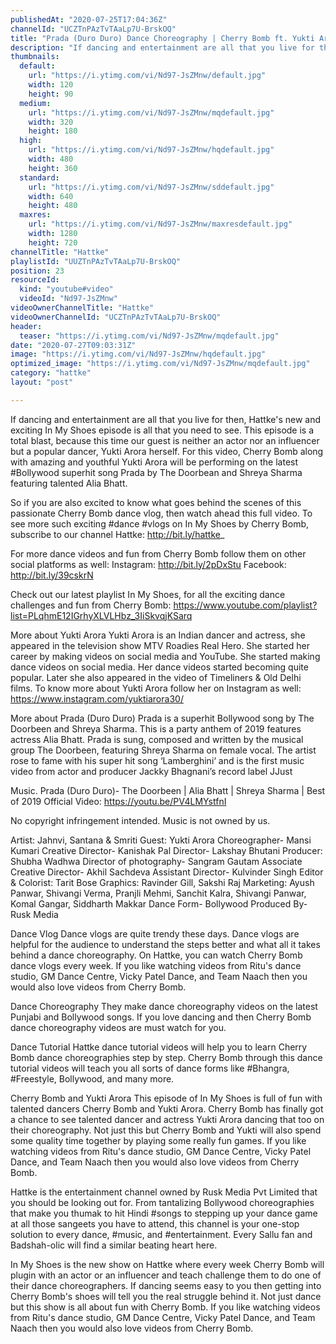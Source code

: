 ```yaml
---
publishedAt: "2020-07-25T17:04:36Z"
channelId: "UCZTnPAzTvTAaLp7U-BrskOQ"
title: "Prada (Duro Duro) Dance Choreography | Cherry Bomb ft. Yukti Arora | In My Shoes Ep#04 | Hattke​"
description: "If dancing and entertainment are all that you live for then, Hattke's new and exciting In My Shoes episode is all that you need to see. This episode is a total blast, because this time our guest is neither an actor nor an influencer but a popular dancer, Yukti Arora herself. For this video, Cherry Bomb along with amazing and youthful Yukti Arora will be performing on the latest #Bollywood superhit song Prada by The Doorbean and Shreya Sharma featuring talented Alia Bhatt.\n\nSo if you are also excited to know what goes behind the scenes of this passionate Cherry Bomb dance vlog, then watch ahead this full video. To see more such exciting #dance #vlogs on In My Shoes by Cherry Bomb, subscribe to our channel Hattke: http://bit.ly/hattke_\n\nFor more dance videos and fun from Cherry Bomb follow them on other social platforms as well: Instagram: http://bit.ly/2pDxStu Facebook: http://bit.ly/39cskrN\n\nCheck out our latest playlist In My Shoes, for all the exciting dance challenges and fun from Cherry Bomb: https://www.youtube.com/playlist?list=PLqhmE12IGrhyXLVLHbz_3IiSkvqjKSarq\n\nMore about Yukti Arora\nYukti Arora is an Indian dancer and actress, she appeared in the television show MTV Roadies Real Hero. She started her career by making videos on social media and YouTube. She started making dance videos on social media. Her dance videos started becoming quite popular. Later she also appeared in the video of Timeliners & Old Delhi films. To know more about Yukti Arora follow her on Instagram as well: https://www.instagram.com/yuktiarora30/\n\nMore about Prada (Duro Duro)\nPrada is a superhit Bollywood song by The Doorbeen and Shreya Sharma. This is a party anthem of 2019 features actress Alia Bhatt. Prada is sung, composed and written by the musical group The Doorbeen, featuring Shreya Sharma on female vocal. The artist rose to fame with his super hit song ‘Lamberghini‘ and is the first music video from actor and producer Jackky Bhagnani’s record label JJust\n\nMusic.\nPrada (Duro Duro)- The Doorbeen | Alia Bhatt | Shreya Sharma | Best of 2019 Official Video: https://youtu.be/PV4LMYstfnI\n\nNo copyright infringement intended. Music is not owned by us.\n\nArtist: Jahnvi, Santana & Smriti\nGuest: Yukti Arora\nChoreographer- Mansi Kumari\nCreative Director- Kanishak Pal\nDirector- Lakshay Bhutani\nProducer: Shubha Wadhwa\nDirector of photography- Sangram Gautam \nAssociate Creative Director- Akhil Sachdeva\nAssistant Director- Kulvinder Singh\nEditor & Colorist: Tarit Bose\nGraphics: Ravinder Gill, Sakshi Raj\nMarketing: Ayush Panwar, Shivangi Verma, Pranjli Mehmi, Sanchit Kalra, Shivangi Panwar, Komal Gangar, Siddharth Makkar\nDance Form- Bollywood\nProduced By- Rusk Media\n\nDance Vlog\nDance vlogs are quite trendy these days. Dance vlogs are helpful for the audience to understand the steps better and what all it takes behind a dance choreography. On Hattke, you can watch Cherry Bomb dance vlogs every week. If you like watching videos from Ritu's dance studio, GM Dance Centre, Vicky Patel Dance, and Team Naach then you would also love videos from Cherry Bomb.\n\nDance Choreography\nThey make dance choreography videos on the latest Punjabi and Bollywood songs. If you love dancing and then Cherry Bomb dance choreography videos are must watch for you.\n\nDance Tutorial\nHattke dance tutorial videos will help you to learn Cherry Bomb dance choreographies step by step. Cherry Bomb through this dance tutorial videos will teach you all sorts of dance forms like #Bhangra, #Freestyle, Bollywood, and many more. \n\nCherry Bomb and Yukti Arora\nThis episode of In My Shoes is full of fun with talented dancers Cherry Bomb and Yukti Arora. Cherry Bomb has finally got a chance to see talented dancer and actress Yukti Arora dancing that too on their choreography. Not just this but Cherry Bomb and Yukti will also spend some quality time together by playing some really fun games. If you like watching videos from Ritu's dance studio, GM Dance Centre, Vicky Patel Dance, and Team Naach then you would also love videos from Cherry Bomb.\n\nHattke is the entertainment channel owned by Rusk Media Pvt Limited that you should be looking out for. From tantalizing Bollywood choreographies that make you thumak to hit Hindi #songs to stepping up your dance game at all those sangeets you have to attend, this channel is your one-stop solution to every dance, #music, and #entertainment. Every Sallu fan and Badshah-olic will find a similar beating heart here. \n\nIn My Shoes is the new show on Hattke where every week Cherry Bomb will plugin with an actor or an influencer and teach challenge them to do one of their dance choreographers. If dancing seems easy to you then getting into Cherry Bomb's shoes will tell you the real struggle behind it. Not just dance but this show is all about fun with Cherry Bomb. If you like watching videos from Ritu's dance studio, GM Dance Centre, Vicky Patel Dance, and Team Naach then you would also love videos from Cherry Bomb."
thumbnails:
  default:
    url: "https://i.ytimg.com/vi/Nd97-JsZMnw/default.jpg"
    width: 120
    height: 90
  medium:
    url: "https://i.ytimg.com/vi/Nd97-JsZMnw/mqdefault.jpg"
    width: 320
    height: 180
  high:
    url: "https://i.ytimg.com/vi/Nd97-JsZMnw/hqdefault.jpg"
    width: 480
    height: 360
  standard:
    url: "https://i.ytimg.com/vi/Nd97-JsZMnw/sddefault.jpg"
    width: 640
    height: 480
  maxres:
    url: "https://i.ytimg.com/vi/Nd97-JsZMnw/maxresdefault.jpg"
    width: 1280
    height: 720
channelTitle: "Hattke"
playlistId: "UUZTnPAzTvTAaLp7U-BrskOQ"
position: 23
resourceId:
  kind: "youtube#video"
  videoId: "Nd97-JsZMnw"
videoOwnerChannelTitle: "Hattke"
videoOwnerChannelId: "UCZTnPAzTvTAaLp7U-BrskOQ"
header:
  teaser: "https://i.ytimg.com/vi/Nd97-JsZMnw/mqdefault.jpg"
date: "2020-07-27T09:03:31Z"
image: "https://i.ytimg.com/vi/Nd97-JsZMnw/hqdefault.jpg"
optimized_image: "https://i.ytimg.com/vi/Nd97-JsZMnw/mqdefault.jpg"
category: "hattke"
layout: "post"

---
```

If dancing and entertainment are all that you live for then, Hattke's new and exciting In My Shoes episode is all that you need to see. This episode is a total blast, because this time our guest is neither an actor nor an influencer but a popular dancer, Yukti Arora herself. For this video, Cherry Bomb along with amazing and youthful Yukti Arora will be performing on the latest #Bollywood superhit song Prada by The Doorbean and Shreya Sharma featuring talented Alia Bhatt.

So if you are also excited to know what goes behind the scenes of this passionate Cherry Bomb dance vlog, then watch ahead this full video. To see more such exciting #dance #vlogs on In My Shoes by Cherry Bomb, subscribe to our channel Hattke: http://bit.ly/hattke_

For more dance videos and fun from Cherry Bomb follow them on other social platforms as well: Instagram: http://bit.ly/2pDxStu Facebook: http://bit.ly/39cskrN

Check out our latest playlist In My Shoes, for all the exciting dance challenges and fun from Cherry Bomb: https://www.youtube.com/playlist?list=PLqhmE12IGrhyXLVLHbz_3IiSkvqjKSarq

More about Yukti Arora
Yukti Arora is an Indian dancer and actress, she appeared in the television show MTV Roadies Real Hero. She started her career by making videos on social media and YouTube. She started making dance videos on social media. Her dance videos started becoming quite popular. Later she also appeared in the video of Timeliners & Old Delhi films. To know more about Yukti Arora follow her on Instagram as well: https://www.instagram.com/yuktiarora30/

More about Prada (Duro Duro)
Prada is a superhit Bollywood song by The Doorbeen and Shreya Sharma. This is a party anthem of 2019 features actress Alia Bhatt. Prada is sung, composed and written by the musical group The Doorbeen, featuring Shreya Sharma on female vocal. The artist rose to fame with his super hit song ‘Lamberghini‘ and is the first music video from actor and producer Jackky Bhagnani’s record label JJust

Music.
Prada (Duro Duro)- The Doorbeen | Alia Bhatt | Shreya Sharma | Best of 2019 Official Video: https://youtu.be/PV4LMYstfnI

No copyright infringement intended. Music is not owned by us.

Artist: Jahnvi, Santana & Smriti
Guest: Yukti Arora
Choreographer- Mansi Kumari
Creative Director- Kanishak Pal
Director- Lakshay Bhutani
Producer: Shubha Wadhwa
Director of photography- Sangram Gautam 
Associate Creative Director- Akhil Sachdeva
Assistant Director- Kulvinder Singh
Editor & Colorist: Tarit Bose
Graphics: Ravinder Gill, Sakshi Raj
Marketing: Ayush Panwar, Shivangi Verma, Pranjli Mehmi, Sanchit Kalra, Shivangi Panwar, Komal Gangar, Siddharth Makkar
Dance Form- Bollywood
Produced By- Rusk Media

Dance Vlog
Dance vlogs are quite trendy these days. Dance vlogs are helpful for the audience to understand the steps better and what all it takes behind a dance choreography. On Hattke, you can watch Cherry Bomb dance vlogs every week. If you like watching videos from Ritu's dance studio, GM Dance Centre, Vicky Patel Dance, and Team Naach then you would also love videos from Cherry Bomb.

Dance Choreography
They make dance choreography videos on the latest Punjabi and Bollywood songs. If you love dancing and then Cherry Bomb dance choreography videos are must watch for you.

Dance Tutorial
Hattke dance tutorial videos will help you to learn Cherry Bomb dance choreographies step by step. Cherry Bomb through this dance tutorial videos will teach you all sorts of dance forms like #Bhangra, #Freestyle, Bollywood, and many more. 

Cherry Bomb and Yukti Arora
This episode of In My Shoes is full of fun with talented dancers Cherry Bomb and Yukti Arora. Cherry Bomb has finally got a chance to see talented dancer and actress Yukti Arora dancing that too on their choreography. Not just this but Cherry Bomb and Yukti will also spend some quality time together by playing some really fun games. If you like watching videos from Ritu's dance studio, GM Dance Centre, Vicky Patel Dance, and Team Naach then you would also love videos from Cherry Bomb.

Hattke is the entertainment channel owned by Rusk Media Pvt Limited that you should be looking out for. From tantalizing Bollywood choreographies that make you thumak to hit Hindi #songs to stepping up your dance game at all those sangeets you have to attend, this channel is your one-stop solution to every dance, #music, and #entertainment. Every Sallu fan and Badshah-olic will find a similar beating heart here. 

In My Shoes is the new show on Hattke where every week Cherry Bomb will plugin with an actor or an influencer and teach challenge them to do one of their dance choreographers. If dancing seems easy to you then getting into Cherry Bomb's shoes will tell you the real struggle behind it. Not just dance but this show is all about fun with Cherry Bomb. If you like watching videos from Ritu's dance studio, GM Dance Centre, Vicky Patel Dance, and Team Naach then you would also love videos from Cherry Bomb.